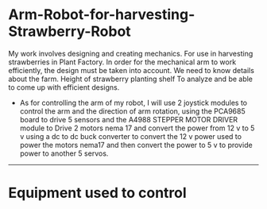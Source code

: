 # Arm-Robot-for-harvesting-Strawberry-Robot
My work involves designing and creating mechanics. For use in harvesting strawberries in Plant Factory. In order for the mechanical arm to work efficiently, the design must be taken into account. We need to know details about the farm. Height of strawberry planting shelf To analyze and be able to come up with efficient designs.
* As for controlling the arm of my robot, I will use 2 joystick modules to control the arm and the direction of arm rotation, using the PCA9685 board to drive 5 sensors and the A4988 STEPPER MOTOR DRIVER module to Drive 2 motors nema 17 and convert the power from 12 v to 5 v using a dc to dc buck converter to convert the 12 v power used to power the motors nema17 and then convert the power to 5 v to provide power to another 5 servos.
----------------------------------------------------------------------------------------------
# Equipment used to control
